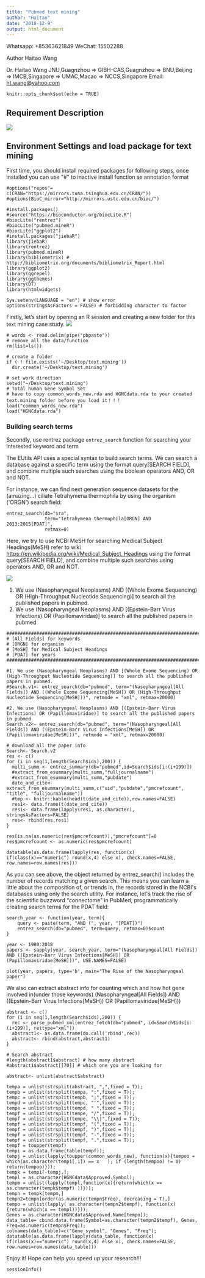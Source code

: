 ```yaml
---
title: "Pubmed text mining"
author: "Haitao"
date: "2018-12-9"
output: html_document
---
```

Whatsapp: +85363621849
WeChat: 15502288

Author Haitao Wang

Dr. Haitao Wang
JNU,Guagnzhou => GIBH-CAS,Guagnzhou => BNU,Beijing => IMCB,Singapore => UMAC,Macao => NCCS,Singapore
Email: ht.wang@yahoo.com

```{r setup, include=FALSE}
knitr::opts_chunk$set(echo = TRUE)
```

## Requirement Description

![](example.png)

## Environment Settings and load package for text mining
First time, you should install required packages for following steps,
once installed you can use "#" to inactive install function as annotation format

```{r}
#options("repos"= c(CRAN="https://mirrors.tuna.tsinghua.edu.cn/CRAN/"))
#options(BioC_mirror="http://mirrors.ustc.edu.cn/bioc/")

#install.packages()
#source("https://bioconductor.org/biocLite.R")
#biocLite("rentrez")
#biocLite("pubmed.mineR")
#biocLite("ggplot2")
#install.packages("jiebaR")
library(jiebaR)
library(rentrez)
library(pubmed.mineR)
library(bibliometrix) # http://bibliometrix.org/documents/bibliometrix_Report.html
library(ggplot2)
library(ggrepel)
library(ggthemes)
library(DT)
library(htmlwidgets)

Sys.setenv(LANGUAGE = "en") # show error 
options(stringsAsFactors = FALSE) # forbidding character to factor
```

Firstly, let’s start by opening an R session and creating a new folder for this text mining case study.
![](Rsession.png)

```{r}
# words <- read.delim(pipe("pbpaste"))
# remove all the data/function
rm(list=ls())

# create a folder
if ( ! file.exists('~/Desktop/text.mining'))
  dir.create('~/Desktop/text.mining')

# set work direction
setwd("~/Desktop/text.mining")
# Total human Gene Symbol Set
# have to copy common_words_new.rda and HGNCdata.rda to your created text.mining folder before you load it！！！
load("common_words_new.rda") 
load("HGNCdata.rda")
```
### Building search terms
Secondly, use rentrez package `entrez_search` function for searching your interested keyword and term

The EUtils API uses a special syntax to build search terms. We can search a database against a specific term using the format query[SEARCH FIELD], and combine multiple such searches using the boolean operators AND, OR and NOT.

For instance, we can find next generation sequence datasets for the (amazing…) ciliate Tetrahymena thermophila by using the organism ('ORGN') search field:

```{r}
entrez_search(db="sra",
              term="Tetrahymena thermophila[ORGN] AND 2013:2015[PDAT]",
              retmax=0)
```
Here, we try to use NCBI MeSH for searching
Medical Subject Headings(MeSH) refer to wiki <https://en.wikipedia.org/wiki/Medical_Subject_Headings>
using the format query[SEARCH FIELD], and combine multiple such searches using operators AND, OR and NOT.

![](MeSH.png)

1. We use (Nasopharyngeal Neoplasms) AND [(Whole Exome Sequencing) OR (High-Throughput Nucleotide Sequencing)] to search all the published papers in pubmed.
2. We use (Nasopharyngeal Neoplasms) AND [(Epstein-Barr Virus Infections) OR (Papillomaviridae)] to search all the published papers in pubmed

```{r}
#######################################################################
# [All Fields] for keywords
# [ORGN] for organism
# [MeSH] for Medical Subject Headings
# [PDAT] for years
#######################################################################

#1. We use (Nasopharyngeal Neoplasms) AND [(Whole Exome Sequencing) OR (High-Throughput Nucleotide Sequencing)] to search all the published papers in pubmed.
#Search.v1<- entrez_search(db="pubmed", term="(Nasopharyngeal[All Fields]) AND ((Whole Exome Sequencing[MeSH]) OR (High-Throughput Nucleotide Sequencing[MeSH]))", retmode = "xml", retmax=20000)

#2. We use (Nasopharyngeal Neoplasms) AND [(Epstein-Barr Virus Infections) OR (Papillomaviridae)] to search all the published papers in pubmed
Search.v2<- entrez_search(db="pubmed", term="(Nasopharyngeal[All Fields]) AND ((Epstein-Barr Virus Infections[MeSH]) OR (Papillomaviridae[MeSH]))", retmode = "xml", retmax=20000)

# download all the paper info
Search<- Search.v2
res <- c()
for (i in seq(1,length(Search$ids),200)) {
  multi_summ <- entrez_summary(db="pubmed",id=Search$ids[i:(i+199)])
  #extract_from_esummary(multi_summ,"fulljournalname")
  #extract_from_esummary(multi_summ,"pubdate")
  date_and_cite<- extract_from_esummary(multi_summ,c("uid","pubdate","pmcrefcount", "title", "fulljournalname"))
  #tmp <- knitr::kable(head(t(date_and_cite)),row.names=FALSE)
  res1<- data.frame(t(date_and_cite))
  res1<- data.frame(lapply(res1, as.character), stringsAsFactors=FALSE)
  res<- rbind(res,res1)
}

res[is.na(as.numeric(res$pmcrefcount)),"pmcrefcount"]=0
res$pmcrefcount <- as.numeric(res$pmcrefcount)

datatable(as.data.frame(lapply(res, function(x) if(class(x)=="numeric") round(x,4) else x), check.names=FALSE, row.names=row.names(res)))
```

As you can see above, the object returned by entrez_search() includes the number of records matching a given search. This means you can learn a little about the composition of, or trends in, the records stored in the NCBI's databases using only the search utility. For instance, let's track the rise of the scientific buzzword “connectome” in PubMed, programmatically creating search terms for the PDAT field:

```{r}
search_year <- function(year, term){
    query <- paste(term, "AND (", year, "[PDAT])")
    entrez_search(db="pubmed", term=query, retmax=0)$count
}

year <- 1980:2018
papers <- sapply(year, search_year, term="(Nasopharyngeal[All Fields]) AND ((Epstein-Barr Virus Infections[MeSH]) OR (Papillomaviridae[MeSH]))", USE.NAMES=FALSE)

plot(year, papers, type='b', main="The Rise of the Nasopharyngeal paper")

```

We also can extract abstract info for counting which and how hot gene involved in(under those keywords) (Nasopharyngeal[All Fields]) AND ((Epstein-Barr Virus Infections[MeSH]) OR (Papillomaviridae[MeSH]))

```{r}
abstract <- c()
for (i in seq(1,length(Search$ids),200)) {
  rec <- parse_pubmed_xml(entrez_fetch(db="pubmed", id=Search$ids[i:(i+199)], rettype="xml"))
  abstract1<- as.data.frame(do.call('rbind',rec))
  abstract<- rbind(abstract,abstract1)
}

# Search abstract
#length(abstract1$abstract) # how many abstract
#abstract1$abstract[[70]] # which one you are looking for

abstract<- unlist(abstract$abstract)

tempa = unlist(strsplit(abstract, ",",fixed = T));
tempb = unlist(strsplit(tempa, ":",fixed = T));
tempc = unlist(strsplit(tempb, ";",fixed = T));
tempd = unlist(strsplit(tempc, "'",fixed = T));
tempe = unlist(strsplit(tempd, " ",fixed = T));
tempf = unlist(strsplit(tempe, "/",fixed = T));
tempf = unlist(strsplit(tempe, "\\|",fixed = T));
tempf = unlist(strsplit(tempf, "(",fixed = T));
tempf = unlist(strsplit(tempf, ")",fixed = T));
tempf = unlist(strsplit(tempf, "-",fixed = T));
tempf = unlist(strsplit(tempf, ".",fixed = T));
tempf = toupper(tempf)
tempi = as.data.frame(table(tempf));
tempj = unlist(lapply(toupper(common_words_new), function(x){tempoo = which(as.character(tempi[,1]) == x   ); if (length(tempoo) != 0) return(tempoo)}));
tempk = tempi[-tempj,];
templ = as.character(HGNCdata$Approved.Symbol);
tempm = unlist(lapply(templ,function(x){return(which(x == as.character(tempk$tempf) ))}));
tempn = tempk[tempm,]
tempn2=tempn[order(as.numeric(tempn$Freq), decreasing = T),]
tempo = unlist(lapply( as.character(tempn2$tempf), function(x){return(which(x == templ))}));
Genes = as.character(HGNCdata$Approved.Name[tempo]);
data_table= cbind.data.frame(Symbol=as.character(tempn2$tempf), Genes, Freq=as.numeric(tempn$Freq));
colnames(data_table)=c("Gene_symbol", "Genes", "Freq");
datatable(as.data.frame(lapply(data_table, function(x) if(class(x)=="numeric") round(x,4) else x), check.names=FALSE, row.names=row.names(data_table)))

```

Enjoy it! Hope can help you speed up your research!!!

```{r}
sessionInfo()
```


